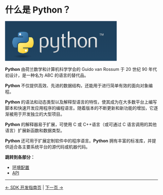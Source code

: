 # 什么是 Python？

![README1](../../resources/6-SDKDevelopment/6.1/python-README1.png)

**Python** 由荷兰数学和计算机科学学会的 Guido van Rossum 于 20 世纪 90 年代初设计，是一种名为 ABC 的语言的替代品。

**Python** 不仅提供高效、先进的数据结构，还能用于进行简单有效的面向对象编程。

**Python** 的语法和动态类型以及解释型语言的特性，使其成为在大多数平台上编写脚本和快速开发应用程序的编程语言。随着版本的不断更新和新功能的增加，它逐渐被用于开发独立的大型项目。

**Python** 的解释器易于扩展，可使用 C 或 C++语言（或可通过 C 语言调用的其他语言）扩展新函数和数据类型。

**Python** 还可用于扩展定制软件中的程序语言。**Python** 拥有丰富的标准库，并提供适合各主要系统平台的源代码或机器代码。

**跳转到各部分：**

- [环境配置](6.1.1-download.md)
- [API](6.1.2-API.md)

---

[← SDK 开发指南页](../README.md) | [下一页 →](6.1.1-download.md)
